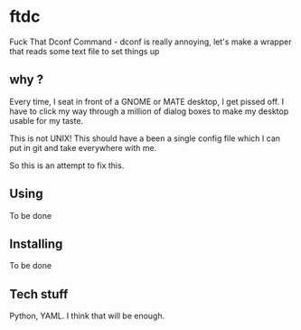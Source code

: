 # ftdc
Fuck That Dconf Command - dconf is really annoying, let's make a wrapper that reads some text file to set things up

## why ?

Every time, I seat in front of a GNOME or MATE desktop, I get pissed off. I have to click my way through a million of 
dialog boxes to make my desktop usable for my taste. 

This is not UNIX! This should have a been a single config file which I can put in git and take everywhere with me. 

So this is an attempt to fix this. 

## Using

To be done

## Installing

To be done

## Tech stuff

Python, YAML. I think that will be enough.

